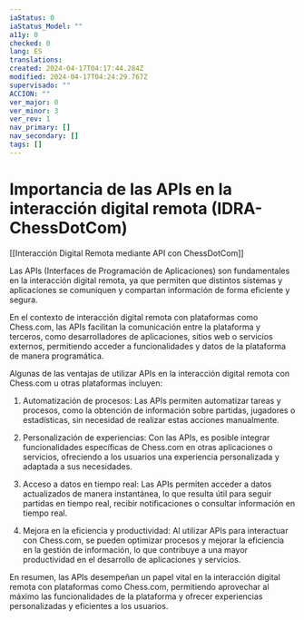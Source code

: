 ```yaml
---
iaStatus: 0
iaStatus_Model: ""
a11y: 0
checked: 0
lang: ES
translations: 
created: 2024-04-17T04:17:44.284Z
modified: 2024-04-17T04:24:29.767Z
supervisado: ""
ACCION: ""
ver_major: 0
ver_minor: 3
ver_rev: 1
nav_primary: []
nav_secondary: []
tags: []
---
```

# Importancia de las APIs en la interacción digital remota (IDRA-ChessDotCom)

[[Interacción Digital Remota mediante API con ChessDotCom]]

Las APIs (Interfaces de Programación de Aplicaciones) son fundamentales en la interacción digital remota, ya que permiten que distintos sistemas y aplicaciones se comuniquen y compartan información de forma eficiente y segura. 

En el contexto de interacción digital remota con plataformas como Chess.com, las APIs facilitan la comunicación entre la plataforma y terceros, como desarrolladores de aplicaciones, sitios web o servicios externos, permitiendo acceder a funcionalidades y datos de la plataforma de manera programática.

Algunas de las ventajas de utilizar APIs en la interacción digital remota con Chess.com u otras plataformas incluyen:

1. Automatización de procesos: Las APIs permiten automatizar tareas y procesos, como la obtención de información sobre partidas, jugadores o estadísticas, sin necesidad de realizar estas acciones manualmente.

2. Personalización de experiencias: Con las APIs, es posible integrar funcionalidades específicas de Chess.com en otras aplicaciones o servicios, ofreciendo a los usuarios una experiencia personalizada y adaptada a sus necesidades.

3. Acceso a datos en tiempo real: Las APIs permiten acceder a datos actualizados de manera instantánea, lo que resulta útil para seguir partidas en tiempo real, recibir notificaciones o consultar información en tiempo real.

4. Mejora en la eficiencia y productividad: Al utilizar APIs para interactuar con Chess.com, se pueden optimizar procesos y mejorar la eficiencia en la gestión de información, lo que contribuye a una mayor productividad en el desarrollo de aplicaciones y servicios.

En resumen, las APIs desempeñan un papel vital en la interacción digital remota con plataformas como Chess.com, permitiendo aprovechar al máximo las funcionalidades de la plataforma y ofrecer experiencias personalizadas y eficientes a los usuarios.
